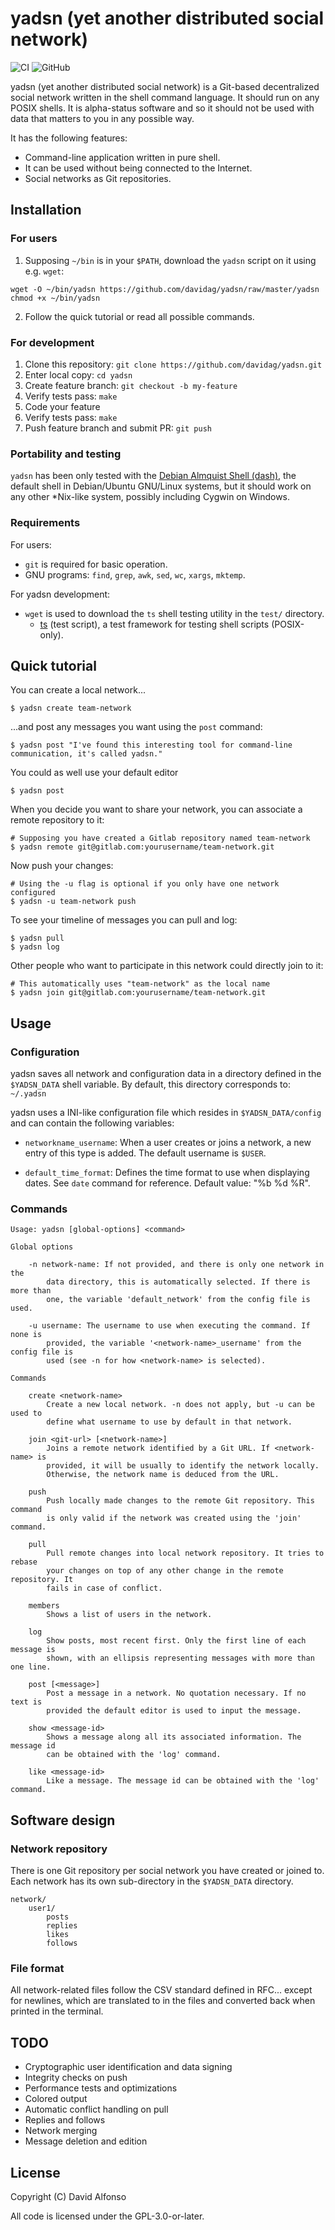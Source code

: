 # yadsn (yet another distributed social network)
![CI](https://github.com/davidag/yadsn/workflows/CI/badge.svg) ![GitHub](https://img.shields.io/github/license/davidag/yadsn)

yadsn (yet another distributed social network) is a Git-based decentralized social network written in the shell command language. It should run on any POSIX shells. It is alpha-status software and so it should not be used with data that matters to you in any possible way.

It has the following features:

* Command-line application written in pure shell.
* It can be used without being connected to the Internet.
* Social networks as Git repositories.

## Installation

### For users

1. Supposing `~/bin` is in your `$PATH`, download the `yadsn` script on it using e.g. `wget`:
```
wget -O ~/bin/yadsn https://github.com/davidag/yadsn/raw/master/yadsn
chmod +x ~/bin/yadsn
```
2. Follow the quick tutorial or read all possible commands.

### For development

1. Clone this repository: `git clone https://github.com/davidag/yadsn.git`
2. Enter local copy: `cd yadsn`
3. Create feature branch: `git checkout -b my-feature`
4. Verify tests pass: `make`
5. Code your feature
6. Verify tests pass: `make`
7. Push feature branch and submit PR: `git push`

### Portability and testing

`yadsn` has been only tested with the [Debian Almquist Shell (dash)](https://en.wikipedia.org/wiki/Almquist_shell), the default shell in Debian/Ubuntu GNU/Linux systems, but it should work on any other *Nix-like system, possibly including Cygwin on Windows.

### Requirements

For users:

* `git` is required for basic operation.
* GNU programs: `find`, `grep`, `awk`, `sed`, `wc`, `xargs`, `mktemp`.

For yadsn development:

* `wget` is used to download the `ts` shell testing utility in the `test/` directory.
	* [ts](https://github.com/thinkerbot/ts) (test script), a test framework for testing shell scripts (POSIX-only).

## Quick tutorial
You can create a local network...
```
$ yadsn create team-network
```
...and post any messages you want using the `post` command:
```
$ yadsn post "I've found this interesting tool for command-line communication, it's called yadsn."
```
You could as well use your default editor
```
$ yadsn post
```
When you decide you want to share your network, you can associate a remote repository to it:
```
# Supposing you have created a Gitlab repository named team-network
$ yadsn remote git@gitlab.com:yourusername/team-network.git
```
Now push your changes:
```
# Using the -u flag is optional if you only have one network configured
$ yadsn -u team-network push
```
To see your timeline of messages you can pull and log:
```
$ yadsn pull
$ yadsn log
```
Other people who want to participate in this network could directly join to it:
```
# This automatically uses "team-network" as the local name
$ yadsn join git@gitlab.com:yourusername/team-network.git
```

## Usage

### Configuration

yadsn saves all network and configuration data in a directory defined in the `$YADSN_DATA` shell variable. By default, this directory corresponds to: `~/.yadsn`

yadsn uses a INI-like configuration file which resides in `$YADSN_DATA/config` and can contain the following variables:

* `networkname_username`: When a user creates or joins a network, a new entry of this type is added. The default username is `$USER`.

* `default_time_format`: Defines the time format to use when displaying dates. See `date` command for reference. Default value: "%b %d %R".

### Commands

```
Usage: yadsn [global-options] <command>

Global options

	-n network-name: If not provided, and there is only one network in the
		data directory, this is automatically selected. If there is more than
		one, the variable 'default_network' from the config file is used.

	-u username: The username to use when executing the command. If none is
		provided, the variable '<network-name>_username' from the config file is
		used (see -n for how <network-name> is selected).

Commands

	create <network-name>
		Create a new local network. -n does not apply, but -u can be used to
		define what username to use by default in that network.

	join <git-url> [<network-name>]
		Joins a remote network identified by a Git URL. If <network-name> is
		provided, it will be usually to identify the network locally.
		Otherwise, the network name is deduced from the URL.

	push
		Push locally made changes to the remote Git repository. This command
		is only valid if the network was created using the 'join' command.

	pull
		Pull remote changes into local network repository. It tries to rebase
		your changes on top of any other change in the remote repository. It
		fails in case of conflict.

	members
		Shows a list of users in the network.

	log
		Show posts, most recent first. Only the first line of each message is
		shown, with an ellipsis representing messages with more than one line.

	post [<message>]
		Post a message in a network. No quotation necessary. If no text is
		provided the default editor is used to input the message.

	show <message-id>
		Shows a message along all its associated information. The message id
		can be obtained with the 'log' command.

	like <message-id>
		Like a message. The message id can be obtained with the 'log' command.
```

## Software design

### Network repository

There is one Git repository per social network you have created or joined to. Each network has its own sub-directory in the `$YADSN_DATA` directory.

```
network/
	user1/
		posts
		replies
		likes
		follows
```

### File format

All network-related files follow the CSV standard defined in RFC... except for newlines, which are translated to <NEWLINE> in the files and converted back when printed in the terminal.

## TODO

- Cryptographic user identification and data signing
- Integrity checks on push
- Performance tests and optimizations
- Colored output
- Automatic conflict handling on pull
- Replies and follows
- Network merging
- Message deletion and edition

## License

Copyright (C) David Alfonso

All code is licensed under the GPL-3.0-or-later.
